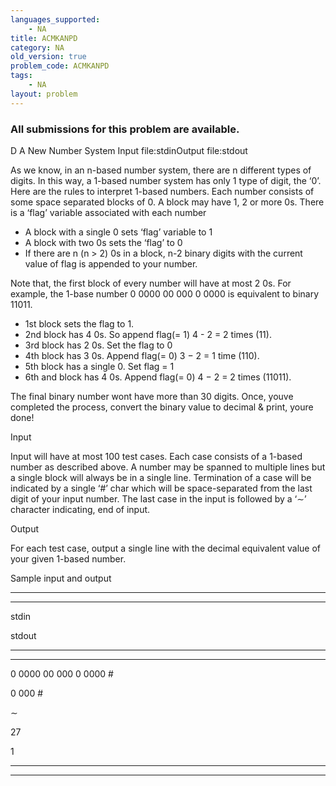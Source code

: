 ```yaml
---
languages_supported:
    - NA
title: ACMKANPD
category: NA
old_version: true
problem_code: ACMKANPD
tags:
    - NA
layout: problem
---
```

###  All submissions for this problem are available. 

 <a id="x1-5r4" name="x1-5r4"></a> D A New Number System Input file:stdinOutput file:stdout





As we know, in an n-based number system, there are n different types of digits. In this way, a 1-based number system has only 1 type of digit, the ‘0’. Here are the rules to interpret 1-based numbers. Each number consists of some space separated blocks of 0. A block may have 1, 2 or more 0s. There is a ‘flag’ variable associated with each number

- A block with a single 0 sets ‘flag’ variable to 1
- A block with two 0s sets the ‘flag’ to 0
- If there are n (n &gt; 2) 0s in a block, n-2 binary digits with the current value of flag is appended to your number.

Note that, the first block of every number will have at most 2 0s. For example, the 1-base number 0 0000 00 000 0 0000 is equivalent to binary 11011.

- 1st block sets the flag to 1.
- 2nd block has 4 0s. So append flag(= 1) 4 - 2 = 2 times (11).
- 3rd block has 2 0s. Set the flag to 0
- 4th block has 3 0s. Append flag(= 0) 3 − 2 = 1 time (110).
- 5th block has a single 0. Set flag = 1
- 6th and block has 4 0s. Append flag(= 0) 4 − 2 = 2 times (11011).

The final binary number wont have more than 30 digits. Once, youve completed the process, convert the binary value to decimal &amp; print, youre done!

Input

Input will have at most 100 test cases. Each case consists of a 1-based number as described above. A number may be spanned to multiple lines but a single block will always be in a single line. Termination of a case will be indicated by a single ‘#’ char which will be space-separated from the last digit of your input number. The last case in the input is followed by a ‘∼’ character indicating, end of input.

Output

For each test case, output a single line with the decimal equivalent value of your given 1-based number.

Sample input and output

 - - - - - -

- - - - - -

stdin

stdout

- - - - - -

- - - - - -

0 0000 00 000 0 0000 \#

0 000 \#

∼



27

1



- - - - - -

- - - - - -
